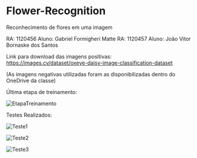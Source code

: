 # Flower-Recognition
Reconhecimento de flores em uma imagem

RA: 1120456 Aluno: Gabriel Formigheri Matte
RA: 1120457 Aluno: João Vitor Bornaske dos Santos

Link para download das imagens positivas: https://images.cv/dataset/oxeye-daisy-image-classification-dataset

(As imagens negativas utilizadas foram as disponibilizadas dentro do OneDrive da classe)

Última etapa de treinamento: 

![EtapaTreinamento](https://user-images.githubusercontent.com/67765536/199568781-87a35d3c-7b5f-4951-bebe-6b137f5c1c48.png)

Testes Realizados: 

![Teste1](https://user-images.githubusercontent.com/67765536/199568929-67f802a8-abe6-4ebc-b5f0-abfcd61b7c55.png)

![Teste2](https://user-images.githubusercontent.com/67765536/199569001-b71d1b74-7935-4d2c-adad-bcbb3c18d3d9.png)

![Teste3](https://user-images.githubusercontent.com/67765536/199569067-e1c56bc0-a54f-49ea-b87e-bb7c4b0f9d1a.png)

